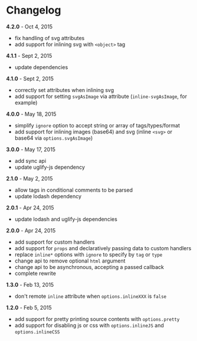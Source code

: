 # Changelog

**4.2.0** - Oct 4, 2015
* fix handling of svg attributes
* add support for inlining svg with `<object>` tag

**4.1.1** - Sept 2, 2015
* update dependencies

**4.1.0** - Sept 2, 2015
* correctly set attributes when inlining svg
* add support for setting `svgAsImage` via attribute (`inline-svgAsImage`, for example)

**4.0.0** - May 18, 2015
* simplify `ignore` option to accept string or array of tags/types/format
* add support for inlining images (base64) and svg (inline `<svg>` or base64 via `options.svgAsImage`)

**3.0.0** - May 17, 2015
* add sync api
* update uglify-js dependency

**2.1.0** - May 2, 2015
* allow tags in conditional comments to be parsed
* update lodash dependency

**2.0.1** - Apr 24, 2015
* update lodash and uglify-js dependencies

**2.0.0** - Apr 24, 2015
* add support for custom handlers
* add support for `props` and declaratively passing data to custom handlers
* replace `inline*` options with `ignore` to specify by `tag` or `type`
* change api to remove optional `html` argument
* change api to be asynchronous, accepting a passed callback
* complete rewrite

**1.3.0** - Feb 13, 2015
* don't remote `inline` attribute when `options.inlineXXX` is `false`

**1.2.0** - Feb 5, 2015
* add support for pretty printing source contents with `options.pretty`
* add support for disabling js or css with `options.inlineJS` and `options.inlineCSS`